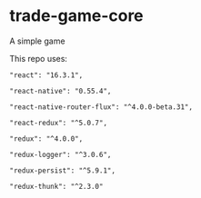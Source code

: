 # trade-game-core
A simple game

This repo uses:

    "react": "16.3.1",

    "react-native": "0.55.4",
    
    "react-native-router-flux": "^4.0.0-beta.31",
    
    "react-redux": "^5.0.7",
    
    "redux": "^4.0.0",
    
    "redux-logger": "^3.0.6",
    
    "redux-persist": "^5.9.1",
    
    "redux-thunk": "^2.3.0"
